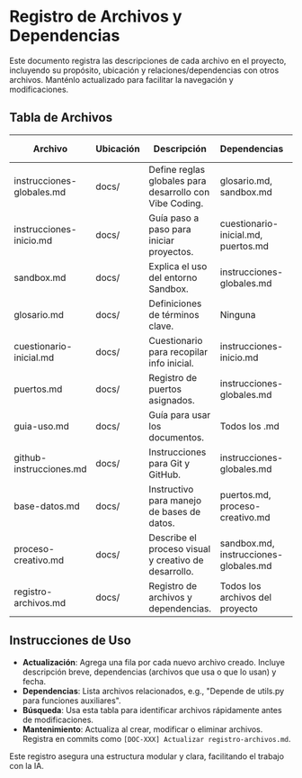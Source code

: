# Registro de Archivos y Dependencias

Este documento registra las descripciones de cada archivo en el proyecto, incluyendo su propósito, ubicación y relaciones/dependencias con otros archivos. Manténlo actualizado para facilitar la navegación y modificaciones.

## Tabla de Archivos

| Archivo | Ubicación | Descripción | Dependencias | Última Modificación |
|---------|-----------|-------------|--------------|---------------------|
| instrucciones-globales.md | docs/ | Define reglas globales para desarrollo con Vibe Coding. | glosario.md, sandbox.md | [Fecha] |
| instrucciones-inicio.md | docs/ | Guía paso a paso para iniciar proyectos. | cuestionario-inicial.md, puertos.md | [Fecha] |
| sandbox.md | docs/ | Explica el uso del entorno Sandbox. | instrucciones-globales.md | [Fecha] |
| glosario.md | docs/ | Definiciones de términos clave. | Ninguna | [Fecha] |
| cuestionario-inicial.md | docs/ | Cuestionario para recopilar info inicial. | instrucciones-inicio.md | [Fecha] |
| puertos.md | docs/ | Registro de puertos asignados. | instrucciones-globales.md | [Fecha] |
| guia-uso.md | docs/ | Guía para usar los documentos. | Todos los .md | [Fecha] |
| github-instrucciones.md | docs/ | Instrucciones para Git y GitHub. | instrucciones-globales.md | [Fecha] |
| base-datos.md | docs/ | Instructivo para manejo de bases de datos. | puertos.md, proceso-creativo.md | [Fecha] |
| proceso-creativo.md | docs/ | Describe el proceso visual y creativo de desarrollo. | sandbox.md, instrucciones-globales.md | [Fecha] |
| registro-archivos.md | docs/ | Registro de archivos y dependencias. | Todos los archivos del proyecto | [Fecha] |

## Instrucciones de Uso

- **Actualización**: Agrega una fila por cada nuevo archivo creado. Incluye descripción breve, dependencias (archivos que usa o que lo usan) y fecha.
- **Dependencias**: Lista archivos relacionados, e.g., "Depende de utils.py para funciones auxiliares".
- **Búsqueda**: Usa esta tabla para identificar archivos rápidamente antes de modificaciones.
- **Mantenimiento**: Actualiza al crear, modificar o eliminar archivos. Registra en commits como `[DOC-XXX] Actualizar registro-archivos.md`.

Este registro asegura una estructura modular y clara, facilitando el trabajo con la IA.
